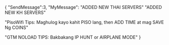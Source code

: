 {
"SendMessage":3,
"MyMessage":
"ADDED NEW THAI SERVERS"
"ADDED NEW KH SERVERS"

"PisoWifi Tips: Maghulog kayo kahit PISO lang, then ADD TIME at mag SAVE Ng COINS"

"GTM NOLOAD TIPS: Bakbakang IP HUNT or AIRPLANE MODE"
}
